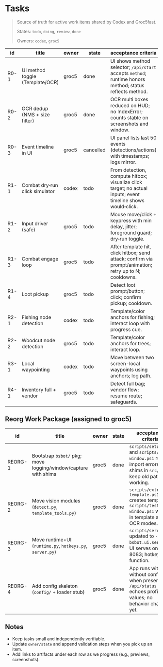 # Tasks

> Source of truth for active work items shared by Codex and Groc5fast.
>
> States: `todo`, `doing`, `review`, `done`
>
> Owners: `codex`, `groc5`

| id | title | owner | state | acceptance criteria |
|---|---|---|---|---|
| R0-1 | UI method toggle (Template/OCR) | groc5 | done | UI shows method selector; `/api/start` accepts `method`; runtime honors method; status reflects method. |
| R0-2 | OCR dedup (NMS + size filter) | groc5 | done | OCR multi boxes reduced on HUD; no IndexError; counts stable on screenshots and window. |
| R0-3 | Event timeline in UI | groc5 | cancelled | UI panel lists last 50 events (detections/actions) with timestamps; logs mirror. |
| R1-1 | Combat dry‑run click simulator | codex | todo | From detection, compute hitbox; visualize click target; no actual inputs; event timeline shows would‑click. |
| R1-2 | Input driver (safe) | groc5 | todo | Mouse move/click + keypress with min delay, jitter; foreground guard; dry‑run toggle. |
| R1-3 | Combat engage loop | groc5 | todo | After template hit, click hitbox; send attack; confirm via prompt/animation; retry up to N; cooldowns. |
| R1-4 | Loot pickup | groc5 | todo | Detect loot prompt/button; click; confirm pickup; cooldown. |
| R2-1 | Fishing node detection | codex | todo | Template/color anchors for fishing; interact loop with progress cue. |
| R2-2 | Woodcut node detection | groc5 | todo | Template/color anchors for trees; interact loop. |
| R3-1 | Local waypointing | codex | todo | Move between two screen-local waypoints using anchors; log path. |
| R4-1 | Inventory full + vendor | groc5 | todo | Detect full bag; vendor flow; resume route; safeguards. |

## Reorg Work Package (assigned to groc5)

| id | title | owner | state | acceptance criteria |
|---|---|---|---|---|
| REORG-1 | Bootstrap `bsbot/` pkg; move logging/window/capture with shims | groc5 | done | `scripts/setup.ps1` and `scripts/test-window.ps1` run; no import errors; shims in `src/` keep old paths working. |
| REORG-2 | Move vision modules (`detect.py`, `template_tools.py`) | groc5 | done | `scripts/extract-template.ps1` creates template; `scripts/test-window.ps1` works in template and OCR modes. |
| REORG-3 | Move runtime+UI (`runtime.py`, `hotkeys.py`, `server.py`) | groc5 | done | `scripts/serve.ps1` updated to `-m bsbot.ui.server`; UI serves on 8083; hotkeys function. |
| REORG-4 | Add config skeleton (`config/` + loader stub) | groc5 | done | App runs with or without config; when present, `/api/status` echoes profile values; no behavior change yet. |

## Notes
- Keep tasks small and independently verifiable.
- Update `owner/state` and append validation steps when you pick up an item.
- Add links to artifacts under each row as we progress (e.g., previews, screenshots).
